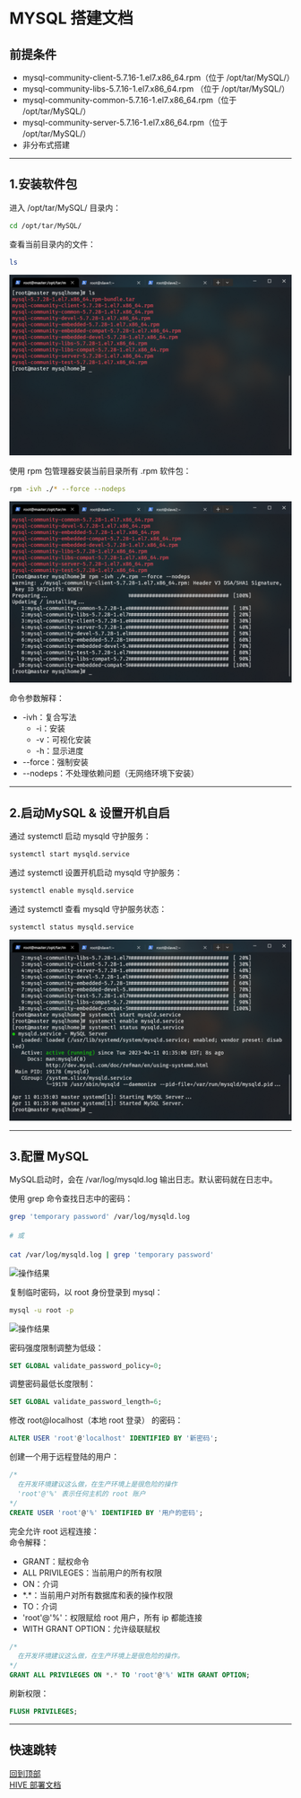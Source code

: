 # MYSQL 搭建文档

## 前提条件
- mysql-community-client-5.7.16-1.el7.x86_64.rpm（位于 /opt/tar/MySQL/）
- mysql-community-libs-5.7.16-1.el7.x86_64.rpm  （位于 /opt/tar/MySQL/）
- mysql-community-common-5.7.16-1.el7.x86_64.rpm（位于 /opt/tar/MySQL/）
- mysql-community-server-5.7.16-1.el7.x86_64.rpm（位于 /opt/tar/MySQL/）
- 非分布式搭建

---

## 1.安装软件包

进入 /opt/tar/MySQL/ 目录内：
``` bash
cd /opt/tar/MySQL/
```

查看当前目录内的文件：
``` bash
ls
```
![软件包列表](./images/2_1.png)

使用 rpm 包管理器安装当前目录所有 .rpm 软件包：
``` bash
rpm -ivh ./* --force --nodeps
```
![安装结果](./images/2_2.png)

命令参数解释：  
* -ivh：复合写法   
  * -i：安装
  * -v：可视化安装
  * -h：显示进度
* --force：强制安装
* --nodeps：不处理依赖问题（无网络环境下安装）

---

## 2.启动MySQL & 设置开机自启

通过 systemctl 启动 mysqld 守护服务：
``` bash
systemctl start mysqld.service
```

通过 systemctl 设置开机启动 mysqld 守护服务：
``` bash
systemctl enable mysqld.service
```

通过 systemctl 查看 mysqld 守护服务状态：
``` bash
systemctl status mysqld.service
```
![操作结果](./images/3_1.png)

---

## 3.配置 MySQL

MySQL启动时，会在 /var/log/mysqld.log 输出日志。默认密码就在日志中。  

使用 grep 命令查找日志中的密码：
``` bash
grep 'temporary password' /var/log/mysqld.log

# 或

cat /var/log/mysqld.log | grep 'temporary password'
```
![操作结果](./images/4_1.png)

复制临时密码，以 root 身份登录到 mysql：
``` bash
mysql -u root -p
```
![操作结果](./images/4_2.png)

密码强度限制调整为低级：
``` sql
SET GLOBAL validate_password_policy=0;
```

调整密码最低长度限制：
``` sql
SET GLOBAL validate_password_length=6;
```

修改 root@localhost（本地 root 登录） 的密码：
``` sql
ALTER USER 'root'@'localhost' IDENTIFIED BY '新密码';
```

创建一个用于远程登陆的用户：
``` sql
/*
  在开发环境建议这么做，在生产环境上是很危险的操作
  'root'@'%' 表示任何主机的 root 账户
*/
CREATE USER 'root'@'%' IDENTIFIED BY '用户的密码';
```

完全允许 root 远程连接：  
命令解释：
  - GRANT：赋权命令
  - ALL PRIVILEGES：当前用户的所有权限
  - ON：介词
  - \*.\*：当前用户对所有数据库和表的操作权限
  - TO：介词
  - 'root'@'%'：权限赋给 root 用户，所有 ip 都能连接
  - WITH GRANT OPTION：允许级联赋权

``` sql
/*
  在开发环境建议这么做，在生产环境上是很危险的操作。
*/
GRANT ALL PRIVILEGES ON *.* TO 'root'@'%' WITH GRANT OPTION;
```

刷新权限：
``` sql
FLUSH PRIVILEGES;
```

---

## 快速跳转
[回到顶部](#mysql-搭建文档)  
[HIVE 部署文档](../hive/README.md)
